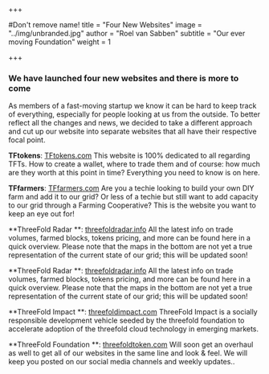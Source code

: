 +++

#Don't remove name!
title = "Four New Websites"
image = "../img/unbranded.jpg"
author = "Roel van Sabben"
subtitle = "Our ever moving Foundation"
weight = 1

+++

###  We have launched four new websites and there is more to come

As members of a fast-moving startup we know it can be hard to keep track of everything, especially for people looking at us from the outside.
To better reflect all the changes and news, we decided to take a different approach and cut up our website into separate websites that all have their respective focal point.


**TFtokens**: [TFtokens.com](http://tftokens.com/)
This website is 100% dedicated to all regarding TFTs.
How to create a wallet, where to trade them and of course: how much are they worth at this point in time?
Everything you need to know is on here.

**TFfarmers**: [TFfarmers.com](http://tffarmers.com/)
Are you a techie looking to build your own DIY farm and add it to our grid?
Or less of a techie but still want to add capacity to our grid through a Farming Cooperative?
This is the website you want to keep an eye out for!

**ThreeFold Radar **: [threefoldradar.info](http://threefoldradar.com/)
All the latest info on trade volumes, farmed blocks, tokens pricing, and more can be found here in a quick overview.
Please note that the maps in the bottom are not yet a true representation of the current state of our grid; this will be updated soon!

**ThreeFold Radar **: [threefoldradar.info](http://threefoldradar.info/)
All the latest info on trade volumes, farmed blocks, tokens pricing, and more can be found here in a quick overview.
Please note that the maps in the bottom are not yet a true representation of the current state of our grid; this will be updated soon!


**ThreeFold Impact **: [threefoldimpact.com](http://threefolimpact.com/)
ThreeFold Impact is a socially responsible development vehicle seeded by the threefold foundation to accelerate adoption of the threefold cloud technology in emerging markets.


**ThreeFold Foundation **: [threefoldtoken.com](http://threefoldtoken.com/)
Will soon get an overhaul as well to get all of our websites in the same line and look & feel.
We will keep you posted on our social media channels and weekly updates.. 






